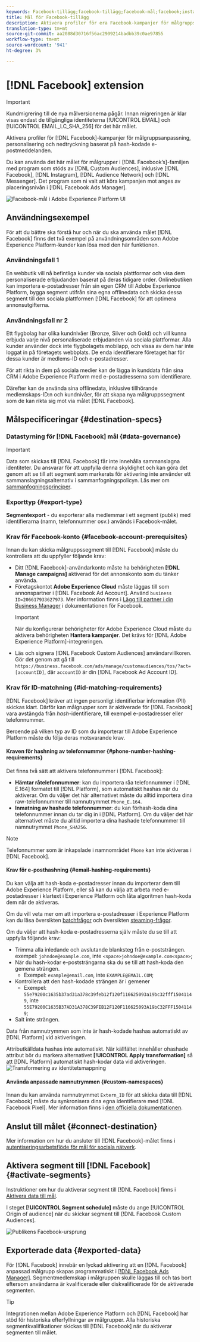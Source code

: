```yaml
---
keywords: Facebook-tillägg;facebook-tillägg;facebook-mål;facebook;instagram;messenger;facebook messenger
title: Mål för Facebook-tillägg
description: Aktivera profiler för era Facebook-kampanjer för målgruppsanpassning, personalisering och nedtryckning baserat på hashad-e-post.
translation-type: tm+mt
source-git-commit: aa2088d30716f56ac2909214badbb39c0ae97855
workflow-type: tm+mt
source-wordcount: '941'
ht-degree: 3%

---
```



# [!DNL Facebook] extension

>[!IMPORTANT]
>
>Kundmigrering till de nya målversionerna pågår. Innan migreringen är klar visas endast de tillgängliga identiteterna [!UICONTROL EMAIL] och [!UICONTROL EMAIL_LC_SHA_256] för det här målet.

Aktivera profiler för [!DNL Facebook]-kampanjer för målgruppsanpassning, personalisering och nedtryckning baserat på hash-kodade e-postmeddelanden.

Du kan använda det här målet för målgrupper i [!DNL Facebook’s]-familjen med program som stöds av [!DNL Custom Audiences], inklusive [!DNL Facebook], [!DNL Instagram], [!DNL Audience Network] och [!DNL Messenger]. Det program som ni valt att köra kampanjen mot anges av placeringsnivån i [!DNL Facebook Ads Manager].

![Facebook-mål i Adobe Experience Platform UI](../../assets/catalog/social/facebook/catalog.png)

## Användningsexempel

För att du bättre ska förstå hur och när du ska använda målet [!DNL Facebook] finns det två exempel på användningsområden som Adobe Experience Platform-kunder kan lösa med den här funktionen.

### Användningsfall 1

En webbutik vill nå befintliga kunder via sociala plattformar och visa dem personaliserade erbjudanden baserat på deras tidigare order. Onlinebutiken kan importera e-postadresser från sin egen CRM till Adobe Experience Platform, bygga segment utifrån sina egna offlinedata och skicka dessa segment till den sociala plattformen [!DNL Facebook] för att optimera annonsutgifterna.

### Användningsfall nr 2

Ett flygbolag har olika kundnivåer (Bronze, Silver och Gold) och vill kunna erbjuda varje nivå personaliserade erbjudanden via sociala plattformar. Alla kunder använder dock inte flygbolagets mobilapp, och vissa av dem har inte loggat in på företagets webbplats. De enda identifierare företaget har för dessa kunder är medlems-ID och e-postadresser.

För att rikta in dem på sociala medier kan de lägga in kunddata från sina CRM i Adobe Experience Platform med e-postadresserna som identifierare.

Därefter kan de använda sina offlinedata, inklusive tillhörande medlemskaps-ID:n och kundnivåer, för att skapa nya målgruppssegment som de kan rikta sig mot via målet [!DNL Facebook].

## Målspecificeringar {#destination-specs}

### Datastyrning för [!DNL Facebook] mål {#data-governance}

>[!IMPORTANT]
>
>Data som skickas till [!DNL Facebook] får inte innehålla sammanslagna identiteter. Du ansvarar för att uppfylla denna skyldighet och kan göra det genom att se till att segment som markerats för aktivering inte använder ett sammanslagningsalternativ i sammanfogningspolicyn. Läs mer om [sammanfogningsprinciper](/help/profile/ui/merge-policies.md).

### Exporttyp {#export-type}

**Segmentexport**  - du exporterar alla medlemmar i ett segment (publik) med identifierarna (namn, telefonnummer osv.) används i Facebook-målet.

### Krav för Facebook-konto {#facebook-account-prerequisites}

Innan du kan skicka målgruppssegment till [!DNL Facebook] måste du kontrollera att du uppfyller följande krav:

- Ditt [!DNL Facebook]-användarkonto måste ha behörigheten **[!DNL Manage campaigns]** aktiverad för det annonskonto som du tänker använda.
- Företagskontot **Adobe Experience Cloud** måste läggas till som annonspartner i [!DNL Facebook Ad Account]. Använd `business ID=206617933627973`. Mer information finns i [Lägg till partner i din Business Manager](https://www.facebook.com/business/help/1717412048538897) i dokumentationen för Facebook.
   >[!IMPORTANT]
   >
   > När du konfigurerar behörigheter för Adobe Experience Cloud måste du aktivera behörigheten **Hantera kampanjer**. Det krävs för [!DNL Adobe Experience Platform]-integreringen.
- Läs och signera [!DNL Facebook Custom Audiences] användarvillkoren. Gör det genom att gå till `https://business.facebook.com/ads/manage/customaudiences/tos/?act=[accountID]`, där `accountID` är din [!DNL Facebook Ad Account ID].

### Krav för ID-matchning {#id-matching-requirements}

[!DNL Facebook] kräver att ingen personligt identifierbar information (PII) skickas klart. Därför kan målgrupper som är aktiverade för [!DNL Facebook] vara avstängda från *hash*-identifierare, till exempel e-postadresser eller telefonnummer.

Beroende på vilken typ av ID som du importerar till Adobe Experience Platform måste du följa deras motsvarande krav.

#### Kraven för hashning av telefonnummer {#phone-number-hashing-requirements}

Det finns två sätt att aktivera telefonnummer i [!DNL Facebook]:

- **Hämtar råtelefonnummer**: kan du importera råa telefonnummer i  [!DNL E.164] formatet till  [!DNL Platform], som automatiskt hashas när du aktiverar. Om du väljer det här alternativet måste du alltid importera dina raw-telefonnummer till namnutrymmet `Phone_E.164`.
- **Inmatning av hashade telefonnummer**: du kan förhash-koda dina telefonnummer innan du tar dig in i  [!DNL Platform]. Om du väljer det här alternativet måste du alltid importera dina hashade telefonnummer till namnutrymmet `Phone_SHA256`.

>[!NOTE]
>
>Telefonnummer som är inkapslade i namnområdet `Phone` kan inte aktiveras i [!DNL Facebook].


#### Krav för e-posthashning {#email-hashing-requirements}

Du kan välja att hash-koda e-postadresser innan du importerar dem till Adobe Experience Platform, eller så kan du välja att arbeta med e-postadresser i klartext i Experience Platform och låta algoritmen hash-koda dem när de aktiveras.

Om du vill veta mer om att importera e-postadresser i Experience Platform kan du läsa översikten [batchfrågor](/help/ingestion/batch-ingestion/overview.md) och översikten [steaming-frågor](/help/ingestion/streaming-ingestion/overview.md).

Om du väljer att hash-koda e-postadresserna själv måste du se till att uppfylla följande krav:

- Trimma alla inledande och avslutande blanksteg från e-poststrängen. exempel: `johndoe@example.com`, inte `<space>johndoe@example.com<space>`;
- När du hash-kodar e-poststrängarna ska du se till att hash-koda den gemena strängen.
   - Exempel: `example@email.com`, inte `EXAMPLE@EMAIL.COM`;
- Kontrollera att den hash-kodade strängen är i gemener
   - Exempel: `55e79200c1635b37ad31a378c39feb12f120f116625093a19bc32fff15041149`, inte `55E79200C1635B37AD31A378C39FEB12F120F116625093A19bC32FFF15041149`;
- Salt inte strängen.

Data från namnutrymmen som inte är hash-kodade hashas automatiskt av [!DNL Platform] vid aktiveringen.

Attributkälldata hashas inte automatiskt. När källfältet innehåller ohashade attribut bör du markera alternativet **[!UICONTROL Apply transformation]** så att [!DNL Platform] automatiskt hash-kodar data vid aktiveringen.
![Transformering av identitetsmappning](../../assets/ui/activate-destinations/identity-mapping-transformation.png)

#### Använda anpassade namnutrymmen {#custom-namespaces}

Innan du kan använda namnutrymmet `Extern_ID` för att skicka data till [!DNL Facebook] måste du synkronisera dina egna identifierare med [!DNL Facebook Pixel]. Mer information finns i [den officiella dokumentationen](https://developers.facebook.com/docs/marketing-api/audiences/guides/custom-audiences/#external_identifiers).

## Anslut till målet {#connect-destination}

Mer information om hur du ansluter till [!DNL Facebook]-målet finns i [autentiseringsarbetsflöde för mål för sociala nätverk](./workflow.md).

## Aktivera segment till [!DNL Facebook] {#activate-segments}

Instruktioner om hur du aktiverar segment till [!DNL Facebook] finns i [Aktivera data till mål](../../ui/activate-destinations.md).

I steget **[!UICONTROL Segment schedule]** måste du ange [!UICONTROL Origin of audience] när du skickar segment till [!DNL Facebook Custom Audiences].

![Publikens Facebook-ursprung](../../assets/catalog/social/facebook/facebook-origin-audience.png)

## Exporterade data {#exported-data}

För [!DNL Facebook] innebär en lyckad aktivering att en [!DNL Facebook] anpassad målgrupp skapas programmatiskt i [[!DNL Facebook Ads Manager]](https://www.facebook.com/adsmanager/manage/). Segmentmedlemskap i målgruppen skulle läggas till och tas bort eftersom användarna är kvalificerade eller diskvalificerade för de aktiverade segmenten.

>[!TIP]
>
>Integrationen mellan Adobe Experience Platform och [!DNL Facebook] har stöd för historiska efterfyllningar av målgrupper. Alla historiska segmentkvalifikationer skickas till [!DNL Facebook] när du aktiverar segmenten till målet.